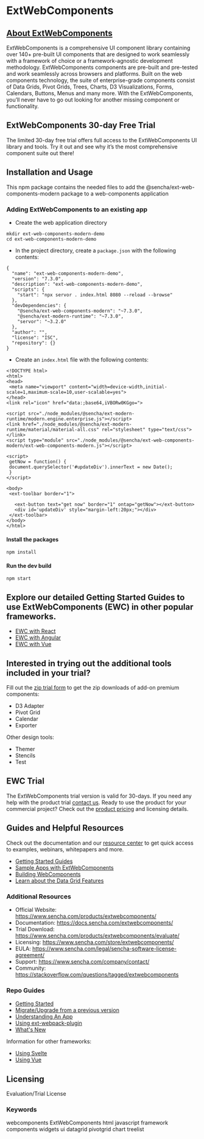 # ExtWebComponents
## [About ExtWebComponents](https://www.sencha.com/products/extangular)
ExtWebComponents is a comprehensive UI component library containing over 140+ pre-built UI components that are designed to work seamlessly with a framework of choice or a framework-agnostic development methodology. ExtWebComponents components are pre-built and pre-tested and work seamlessly across browsers and platforms. Built on the web components technology, the suite of enterprise-grade components consist of Data Grids, Pivot Grids, Trees, Charts, D3 Visualizations, Forms, Calendars, Buttons, Menus and many more. With the ExtWebComponents, you’ll never have to go out looking for another missing component or functionality. 

## ExtWebComponents 30-day Free Trial
The limited 30-day free trial offers full access to the ExtWebComponents UI library and tools. Try it out and see why it’s the most comprehensive component suite out there!  

## Installation and Usage
This npm package contains the needed files to add the @sencha/ext-web-components-modern package to a web-components application

### Adding ExtWebComponents to an existing app
* Create the web application directory
``` 
mkdir ext-web-components-modern-demo
cd ext-web-components-modern-demo
```
* In the project directory, create a `package.json` with the following contents:
```
{
  "name": "ext-web-components-modern-demo",
  "version": "7.3.0",
  "description": "ext-web-components-modern-demo",
  "scripts": {
    "start": "npx servor . index.html 8080 --reload --browse"
  },
  "devDependencies": {
    "@sencha/ext-web-components-modern": "~7.3.0",
    "@sencha/ext-modern-runtime": "~7.3.0",
    "servor": "~3.2.0"
  },
  "author": "",
  "license": "ISC",
  "repository": {}
}
```
 * Create an `index.html` file with the following contents:
 ```
<!DOCTYPE html>
<html>
<head>
  <meta name="viewport" content="width=device-width,initial-scale=1,maximum-scale=10,user-scalable=yes">
</head>
<link rel="icon" href="data:;base64,iVBORw0KGgo=">

<script src="./node_modules/@sencha/ext-modern-runtime/modern.engine.enterprise.js"></script>
<link href="./node_modules/@sencha/ext-modern-runtime/material/material-all.css" rel="stylesheet" type="text/css"></link>
<script type="module" src="./node_modules/@sencha/ext-web-components-modern/ext-web-components-modern.js"></script>

<script>
  getNow = function() {
  document.querySelector('#updateDiv').innerText = new Date();
  }
</script>

<body>
  <ext-toolbar border="1">

    <ext-button text="get now" border="1" ontap="getNow"></ext-button>
    <div id='updateDiv' style="margin-left:20px;"></div>
  </ext-toolbar>
</body>
</html>
```
 
#### Install the packages 
``` 
npm install 
```

#### Run the dev build
```
npm start
```
 
## Explore our detailed Getting Started Guides to use ExtWebComponents (EWC) in other popular frameworks.
* [EWC with React](https://docs.sencha.com/extreact/7.3.0/guides/getting_started/getting_started.html)  	
* [EWC with Angular](https://docs.sencha.com/extangular/7.3.0/guides/getting_started/getting_started.html)   	
* [EWC with Vue](https://docs.sencha.com/extwebcomponents/7.3.0/guides/getting_started/getting_started_vue.html)                                
 
## Interested in trying out the additional tools included in your trial?
Fill out the [zip trial form](https://sencha.com/products/extwebcomponents/evaluate/) to get the zip downloads of add-on premium components: 
- D3 Adapter
- Pivot Grid
- Calendar
- Exporter 

Other design tools: 
- Themer
- Stencils
- Test
 
## EWC Trial
The ExtWebComponents trial version is valid for 30-days. If you need any help with the product trial [contact us](https://www.sencha.com/company/contact/). Ready to use the product for your commercial project? Check out the [product pricing](https://www.sencha.com/store/extwebcomponents) and licensing details. 

## Guides and Helpful Resources
Check out the documentation and our [resource center](https://www.sencha.com/resources/) to get quick access to examples, webinars, whitepapers and more.  

* [Getting Started Guides](https://docs.sencha.com/extwebcomponents/7.3.0/guides/getting_started/getting_started_options.html)
* [Sample Apps with ExtWebComponents](https://examples.sencha.com/ExtWebComponents/7.3.0/)
* [Building WebComponents](https://docs.sencha.com/extwebcomponents/7.3.0/guides/application_architecture/components.html)
* [Learn about the Data Grid Features](https://www.sencha.com/grid)

### Additional Resources
* Official Website: https://www.sencha.com/products/extwebcomponents/
* Documentation: https://docs.sencha.com/extwebcomponents/
* Trial Download: https://www.sencha.com/products/extwebcomponents/evaluate/
* Licensing: https://www.sencha.com/store/extwebcomponents/
* EULA: https://www.sencha.com/legal/sencha-software-license-agreement/
* Support: https://www.sencha.com/company/contact/
* Community: https://stackoverflow.com/questions/tagged/extwebcomponents

### Repo Guides
- [Getting Started](https://github.com/sencha/ext-web-components/blob/ext-web-components-7.3.0/packages/ext-web-components-modern/guides/GETTING_STARTED.md)
- [Migrate/Upgrade from a previous version](https://github.com/sencha/ext-web-components/blob/ext-web-components-7.3.0/packages/ext-web-components-modern/guides/MIGRATE.md)
- [Understanding An App](https://github.com/sencha/ext-web-components/blob/ext-web-components-7.3.0/packages/ext-web-components-modern/guides/UNDERSTANDING_AN_APP.md)
- [Using ext-webpack-plugin](https://github.com/sencha/ext-web-components/blob/ext-web-components-7.3.0/packages/ext-web-components-modern/guides/USING_EXT_WEBPACK_PLUGIN.md)
- [What's New](https://github.com/sencha/ext-web-components/blob/ext-web-components-7.3.0/packages/ext-web-components-modern/guides/WHATS_NEW.md)

Information for other frameworks:

- [Using Svelte](https://github.com/sencha/ext-web-components/blob/ext-web-components-7.3.0/packages/ext-web-components-modern/guides/USING_SVELTE.md)
- [Using Vue](https://github.com/sencha/ext-web-components/blob/ext-web-components-7.3.0/packages/ext-web-components-modern/guides/USING_VUE.md)

## Licensing
Evaluation/Trial License

### Keywords
webcomponents  ExtWebComponents  html   javascript   framework   components   widgets   ui   datagrid   pivotgrid   chart   treelist

